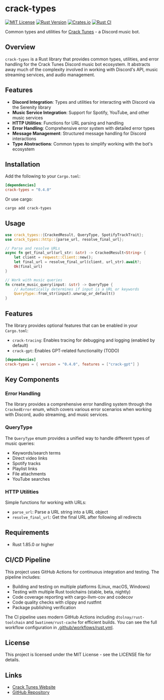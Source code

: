 # crack-types

[![MIT License](https://img.shields.io/badge/License-MIT-blue.svg)](LICENSE)
[![Rust Version](https://img.shields.io/badge/rust-1.85.0%2B-orange.svg)](https://www.rust-lang.org/)
[![Crates.io](https://img.shields.io/crates/v/crack-types.svg)](https://crates.io/crates/crack-types)
[![Rust CI](https://github.com/cycle-five/crack-types/actions/workflows/rust.yml/badge.svg)](https://github.com/cycle-five/crack-types/actions/workflows/rust.yml)

Common types and utilities for [Crack Tunes](https://cracktun.es/) - a Discord music bot.

## Overview

`crack-types` is a Rust library that provides common types, utilities, and error handling for the Crack Tunes Discord music bot ecosystem. It abstracts away much of the complexity involved in working with Discord's API, music streaming services, and audio management.

## Features

- **Discord Integration**: Types and utilities for interacting with Discord via the Serenity library
- **Music Service Integration**: Support for Spotify, YouTube, and other music services
- **HTTP Utilities**: Functions for URL parsing and handling
- **Error Handling**: Comprehensive error system with detailed error types
- **Message Management**: Structured message handling for Discord interactions
- **Type Abstractions**: Common types to simplify working with the bot's ecosystem

## Installation

Add the following to your `Cargo.toml`:

```toml
[dependencies]
crack-types = "0.4.0"
```

Or use cargo:

```bash
cargo add crack-types
```

## Usage

```rust
use crack_types::{CrackedResult, QueryType, SpotifyTrackTrait};
use crack_types::http::{parse_url, resolve_final_url};

// Parse and resolve URLs
async fn get_final_url(url_str: &str) -> CrackedResult<String> {
    let client = reqwest::Client::new();
    let final_url = resolve_final_url(client, url_str).await?;
    Ok(final_url)
}

// Work with music queries
fn create_music_query(input: &str) -> QueryType {
    // Automatically determines if input is a URL or keywords
    QueryType::from_str(input).unwrap_or_default()
}
```

## Features

The library provides optional features that can be enabled in your `Cargo.toml`:

- `crack-tracing`: Enables tracing for debugging and logging (enabled by default)
- `crack-gpt`: Enables GPT-related functionality (TODO)

```toml
[dependencies]
crack-types = { version = "0.4.0", features = ["crack-gpt"] }
```

## Key Components

### Error Handling

The library provides a comprehensive error handling system through the `CrackedError` enum, which covers various error scenarios when working with Discord, audio streaming, and music services.

### QueryType

The `QueryType` enum provides a unified way to handle different types of music queries:

- Keywords/search terms
- Direct video links
- Spotify tracks
- Playlist links
- File attachments
- YouTube searches

### HTTP Utilities

Simple functions for working with URLs:

- `parse_url`: Parse a URL string into a URL object
- `resolve_final_url`: Get the final URL after following all redirects

## Requirements

- Rust 1.85.0 or higher

## CI/CD Pipeline

This project uses GitHub Actions for continuous integration and testing. The pipeline includes:

- Building and testing on multiple platforms (Linux, macOS, Windows)
- Testing with multiple Rust toolchains (stable, beta, nightly)
- Code coverage reporting with cargo-llvm-cov and codecov
- Code quality checks with clippy and rustfmt
- Package publishing verification

The CI pipeline uses modern GitHub Actions including `dtolnay/rust-toolchain` and `Swatinem/rust-cache` for efficient builds. You can see the full workflow configuration in [.github/workflows/rust.yml](.github/workflows/rust.yml).

## License

This project is licensed under the MIT License - see the LICENSE file for details.

## Links

- [Crack Tunes Website](https://cracktun.es/)
- [GitHub Repository](https://github.com/cycle-five/crack-types)
